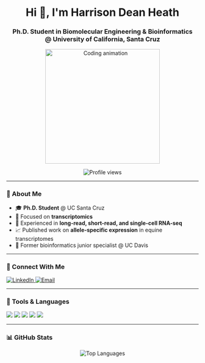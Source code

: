 <h1 align="center">Hi 👋, I'm Harrison Dean Heath</h1>
<h3 align="center">Ph.D. Student in Biomolecular Engineering & Bioinformatics<br>@ University of California, Santa Cruz</h3>

<p align="center">
  <img src="https://i0.wp.com/boingboing.net/wp-content/uploads/2018/12/agifcolossaltd2opt.gif?fit=1&resize=600%2C4000&ssl=1" alt="Coding animation" width="300" />
</p>

<p align="center">
  <img src="https://komarev.com/ghpvc/?username=hdheath&label=Profile%20views&color=0e75b6&style=flat" alt="Profile views" />
</p>

---

### 🧬 About Me

- 🎓 **Ph.D. Student** @ UC Santa Cruz  
- 🧠 Focused on **transcriptomics**  
- 🧪 Experienced in **long-read, short-read, and single-cell RNA-seq**  
- 📈 Published work on **allele-specific expression** in equine transcriptomes  
- 📍 Former bioinformatics junior specialist @ UC Davis

---

### 🔗 Connect With Me

<p align="left">
  <a href="https://linkedin.com/in/harrison-heath-9bba25198" target="_blank">
    <img src="https://img.shields.io/badge/-LinkedIn-blue?style=flat-square&logo=linkedin" alt="LinkedIn">
  </a>
  <a href="mailto:hdheath@ucsc.edu">
    <img src="https://img.shields.io/badge/-Email-black?style=flat-square&logo=gmail&logoColor=white" alt="Email">
  </a>
</p>

---

### 🧰 Tools & Languages

<p align="left">
  <img src="https://img.shields.io/badge/-Python-3776AB?style=flat-square&logo=python&logoColor=white" />
  <img src="https://img.shields.io/badge/-R-276DC3?style=flat-square&logo=r&logoColor=white" />
  <img src="https://img.shields.io/badge/-Nextflow-000000?style=flat-square&logo=nextflow" />
  <img src="https://img.shields.io/badge/-Snakemake-1E4C3B?style=flat-square&logo=snakemake&logoColor=white" />
  <img src="https://img.shields.io/badge/-Matplotlib-11557C?style=flat-square&logo=matplotlib&logoColor=white" />
</p>

---

### 📊 GitHub Stats

<p align="center">
  <img src="https://github-readme-stats.vercel.app/api/top-langs?username=hdheath&show_icons=true&locale=en&layout=compact" alt="Top Languages" />
</p>
